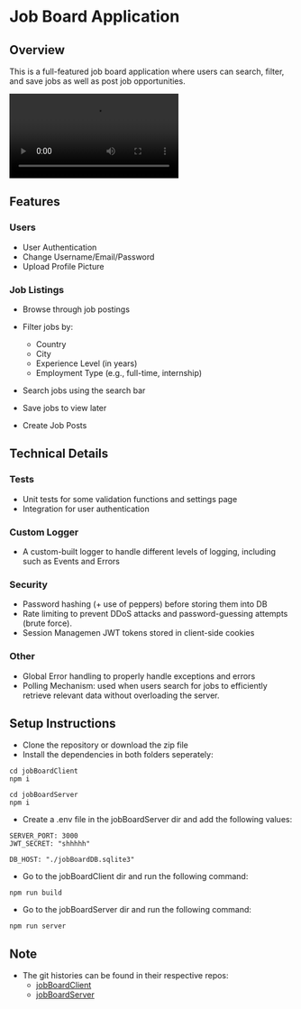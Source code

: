 # Job Board Application

## Overview
This is a full-featured job board application where users can search, filter, and save jobs as well as post job opportunities.

![Demo Vid](demo-vid.mp4)

## Features

### Users
- User Authentication
- Change Username/Email/Password
- Upload Profile Picture

### Job Listings
- Browse through job postings
- Filter jobs by:
    - Country
    - City
    - Experience Level (in years)
    - Employment Type (e.g., full-time, internship)

- Search jobs using the search bar
- Save jobs to view later
- Create Job Posts

## Technical Details

### Tests
- Unit tests for some validation functions and settings page
- Integration for user authentication

### Custom Logger
- A custom-built logger to handle different levels of logging, including such as Events and Errors

### Security
- Password hashing (+ use of peppers) before storing them into DB
- Rate limiting to prevent DDoS attacks and password-guessing attempts (brute force).
- Session Managemen JWT tokens stored in client-side cookies

### Other
- Global Error handling to properly handle exceptions and errors
- Polling Mechanism: used when users search for jobs to efficiently retrieve relevant data without overloading the server.

## Setup Instructions

- Clone the repository or download the zip file
- Install the dependencies in both folders seperately:
```
cd jobBoardClient
npm i

cd jobBoardServer
npm i

```
- Create a .env file in the jobBoardServer dir and add the following values:

```
SERVER_PORT: 3000
JWT_SECRET: "shhhhh"

DB_HOST: "./jobBoardDB.sqlite3"
```

- Go to the jobBoardClient dir and run the following command:
```
npm run build
```
- Go to the jobBoardServer dir and run the following command:
```
npm run server
```

## Note
- The git histories can be found in their respective repos:
    - [jobBoardClient](https://github.com/KaifHalak/jobBoardClient)
    - [jobBoardServer](https://github.com/KaifHalak/jobBoardServer)
